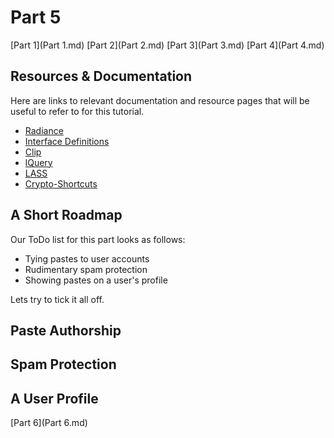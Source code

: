 # Part 5
[Part 1](Part 1.md) [Part 2](Part 2.md) [Part 3](Part 3.md) [Part 4](Part 4.md)

## Resources & Documentation
Here are links to relevant documentation and resource pages that will be useful to refer to for this tutorial.

* [Radiance](https://shirakumo.github.io/radiance)
* [Interface Definitions](https://github.com/Shirakumo/radiance/blob/master/standard-interfaces.lisp)
* [Clip](https://shinmera.github.io/clip)
* [lQuery](https://shinmera.github.io/lquery)
* [LASS](https://shinmera.github.io/LASS)
* [Crypto-Shortcuts](https://shinmera.github.io/crypto-shortcuts)

## A Short Roadmap
Our ToDo list for this part looks as follows:

* Tying pastes to user accounts
* Rudimentary spam protection
* Showing pastes on a user's profile

Lets try to tick it all off.

## Paste Authorship

## Spam Protection

## A User Profile

[Part 6](Part 6.md)
